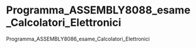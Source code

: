# Programma_ASSEMBLY8088_esame_Calcolatori_Elettronici

Programma_ASSEMBLY8086_esame_Calcolatori_Elettronici

